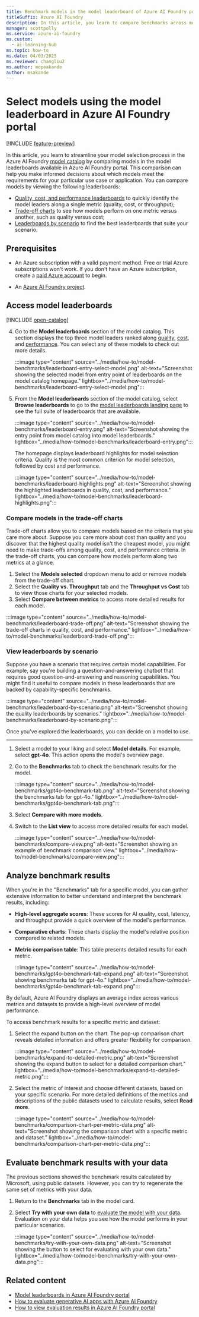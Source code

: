 ```yaml
---
title: Benchmark models in the model leaderboard of Azure AI Foundry portal
titleSuffix: Azure AI Foundry
description: In this article, you learn to compare benchmarks across models and datasets, using the model leaderboard and the benchmarks feature in Azure AI Foundry portal.
manager: scottpolly
ms.service: azure-ai-foundry
ms.custom:
  - ai-learning-hub
ms.topic: how-to
ms.date: 04/03/2025
ms.reviewer: changliu2
ms.author: mopeakande
author: msakande
---
```


# Select models using the model leaderboard in Azure AI Foundry portal

[!INCLUDE [feature-preview](../includes/feature-preview.md)]

In this article, you learn to streamline your model selection process in the Azure AI Foundry [model catalog](../how-to/model-catalog-overview.md) by comparing models in the model leaderboards available in Azure AI Foundry portal. This comparison can help you make informed decisions about which models meet the requirements for your particular use case or application. You can compare models by viewing the following leaderboards:

- [Quality, cost, and performance leaderboards](#quality-cost-and-performance-leaderboards) to quickly identify the model leaders along a single metric (quality, cost, or throughput);
- [Trade-off charts](#trade-off-charts) to see how models perform on one metric versus another, such as quality versus cost;
- [Leaderboards by scenario](#leaderboards-by-scenario) to find the best leaderboards that suite your scenario.


## Prerequisites

- An Azure subscription with a valid payment method. Free or trial Azure subscriptions won't work. If you don't have an Azure subscription, create a [paid Azure account](https://azure.microsoft.com/pricing/purchase-options/pay-as-you-go) to begin.

- An [Azure AI Foundry project](create-projects.md).

## Access model leaderboards

[!INCLUDE [open-catalog](../includes/open-catalog.md)]

4. Go to the **Model leaderboards** section of the model catalog. This section displays the top three model leaders ranked along [quality](#quality), [cost](#cost), and [performance](#cost). You can select any of these models to check out more details.

    :::image type="content" source="../media/how-to/model-benchmarks/leaderboard-entry-select-model.png" alt-text="Screenshot showing the selected model from entry point of leaderboards on the model catalog homepage." lightbox="../media/how-to/model-benchmarks/leaderboard-entry-select-model.png":::

1. From the **Model leaderboards** section of the model catalog, select **Browse leaderboards**  to go to the [model leaderboards landing page](https://aka.ms/model-leaderboards) to see the full suite of leaderboards that are available.

    :::image type="content" source="../media/how-to/model-benchmarks/leaderboard-entry.png" alt-text="Screenshot showing the entry point from model catalog into model leaderboards." lightbox="../media/how-to/model-benchmarks/leaderboard-entry.png"::: 

    The homepage displays leaderboard highlights for model selection criteria. Quality is the most common criterion for model selection, followed by cost and performance.

    :::image type="content" source="../media/how-to/model-benchmarks/leaderboard-highlights.png" alt-text="Screenshot showing the highlighted leaderboards in quality, cost, and performance." lightbox="../media/how-to/model-benchmarks/leaderboard-highlights.png":::


### Compare models in the trade-off charts

Trade-off charts allow you to compare models based on the criteria that you care more about. Suppose you care more about cost than quality and you discover that the highest quality model isn't the cheapest model, you might need to make trade-offs among quality, cost, and performance criteria. In the trade-off charts, you can compare how models perform along two metrics at a glance. 

1. Select the **Models selected** dropdown menu to add or remove models from the trade-off chart.
1. Select the **Quality vs. Throughput** tab and the **Throughput vs Cost** tab to view those charts for your selected models.
1. Select **Compare between metrics** to access more detailed results for each model.

:::image type="content" source="../media/how-to/model-benchmarks/leaderboard-trade-off.png" alt-text="Screenshot showing the trade-off charts in quality, cost, and performance." lightbox="../media/how-to/model-benchmarks/leaderboard-trade-off.png":::

### View leaderboards by scenario

Suppose you have a scenario that requires certain model capabilities. For example, say you're building a question-and-answering chatbot that requires good question-and-answering and reasoning capabilities. You might find it useful to compare models in these leaderboards that are backed by capability-specific benchmarks.

:::image type="content" source="../media/how-to/model-benchmarks/leaderboard-by-scenario.png" alt-text="Screenshot showing the quality leaderboards by scenarios." lightbox="../media/how-to/model-benchmarks/leaderboard-by-scenario.png":::


Once you've explored the leaderboards, you can decide on a model to use. 

---

1. Select a model to your liking and select **Model details**. For example, select **gpt-4o**. This action opens the model's overview page.

1. Go to the **Benchmarks** tab to check the benchmark results for the model.
  
    :::image type="content" source="../media/how-to/model-benchmarks/gpt4o-benchmark-tab.png" alt-text="Screenshot showing the  benchmarks tab for gpt-4o." lightbox="../media/how-to/model-benchmarks/gpt4o-benchmark-tab.png":::

1. Select **Compare with more models**.

1. Switch to the **List view** to access more detailed results for each model.

    :::image type="content" source="../media/how-to/model-benchmarks/compare-view.png" alt-text="Screenshot showing an example of benchmark comparison view." lightbox="../media/how-to/model-benchmarks/compare-view.png":::

## Analyze benchmark results

When you're in the "Benchmarks" tab for a specific model, you can gather extensive information to better understand and interpret the benchmark results, including:

- **High-level aggregate scores**: These scores for AI quality, cost, latency, and throughput provide a quick overview of the model's performance.
- **Comparative charts**: These charts display the model's relative position compared to related models.
- **Metric comparison table**: This table presents detailed results for each metric.

    :::image type="content" source="../media/how-to/model-benchmarks/gpt4o-benchmark-tab-expand.png" alt-text="Screenshot showing benchmarks tab for gpt-4o." lightbox="../media/how-to/model-benchmarks/gpt4o-benchmark-tab-expand.png":::

By default, Azure AI Foundry displays an average index across various metrics and datasets to provide a high-level overview of model performance.

To access benchmark results for a specific metric and dataset:

1. Select the expand button on the chart. The pop-up comparison chart reveals detailed information and offers greater flexibility for comparison.

    :::image type="content" source="../media/how-to/model-benchmarks/expand-to-detailed-metric.png" alt-text="Screenshot showing the expand button to select for a detailed comparison chart." lightbox="../media/how-to/model-benchmarks/expand-to-detailed-metric.png":::

1. Select the metric of interest and choose different datasets, based on your specific scenario. For more detailed definitions of the metrics and descriptions of the public datasets used to calculate results, select **Read more**.

    :::image type="content" source="../media/how-to/model-benchmarks/comparison-chart-per-metric-data.png" alt-text="Screenshot showing the comparison chart with a specific metric and dataset." lightbox="../media/how-to/model-benchmarks/comparison-chart-per-metric-data.png":::


## Evaluate benchmark results with your data

The previous sections showed the benchmark results calculated by Microsoft, using public datasets. However, you can try to regenerate the same set of metrics with your data.

1. Return to the **Benchmarks** tab in the model card.
1. Select **Try with your own data** to [evaluate the model with your data](evaluate-generative-ai-app.md#model-and-prompt-evaluation). Evaluation on your data helps you see how the model performs in your particular scenarios.

    :::image type="content" source="../media/how-to/model-benchmarks/try-with-your-own-data.png" alt-text="Screenshot showing the button to select for evaluating with your own data." lightbox="../media/how-to/model-benchmarks/try-with-your-own-data.png":::

## Related content

- [Model leaderboards in Azure AI Foundry portal](../concepts/model-benchmarks.md)
- [How to evaluate generative AI apps with Azure AI Foundry](evaluate-generative-ai-app.md)
- [How to view evaluation results in Azure AI Foundry portal](evaluate-results.md)
